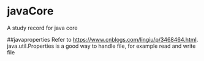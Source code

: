 # javaCore
A study record for java core

##javaproperties
Refer to https://www.cnblogs.com/lingiu/p/3468464.html.
java.util.Properties is a good way to handle  file, for example read and write file
